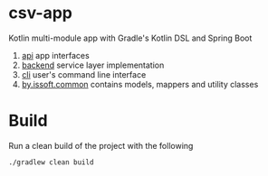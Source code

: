 # csv-app
Kotlin multi-module app with Gradle's Kotlin DSL and Spring Boot

1. [api](./api) app interfaces
2. [backend](./backend) service layer implementation
3. [cli](./cli) user's command line interface
4. [by.issoft.common](./common) contains models, mappers and utility classes

# Build

Run a clean build of the project with the following
```
./gradlew clean build
```
